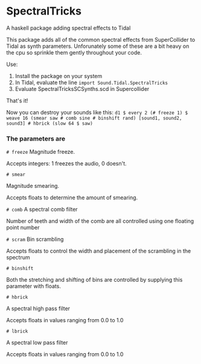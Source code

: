 # SpectralTricks
A haskell package adding spectral effects to Tidal

This package adds all of the common spectral effects from SuperCollider to Tidal as synth parameters. 
Unforunately some of these are a bit heavy on the cpu so sprinkle them gently throughout your code. 

Use:
1. Install the package on your system
2. In Tidal, evaluate the line `import Sound.Tidal.SpectralTricks`
3. Evaluate SpectralTricksSCSynths.scd in Supercollider

That's it!

Now you can destroy your sounds like this: `d1 $ every 2 (# freeze 1) $ weave 16 (smear saw # comb sine # binshift rand) [sound1, sound2, sound3] # hbrick (slow 64 $ saw)`

### The parameters are

`# freeze`
Magnitude freeze.

Accepts integers: 1 freezes the audio, 0 doesn't. 

`# smear`

Magnitude smearing. 

Accepts floats to determine the amount of smearing. 

`# comb`
A spectral comb filter

Number of teeth and width of the comb are all controlled using one floating point number

`# scram`
Bin scrambling

Accepts floats to control the width and placement of the scrambling in the spectrum

`# binshift`

Both the stretching and shifting of bins are controlled by supplying this parameter with floats. 

`# hbrick`

A spectral high pass filter

Accepts floats in values ranging from 0.0 to 1.0

`# lbrick`

A spectral low pass filter

Accepts floats in values ranging from 0.0 to 1.0
